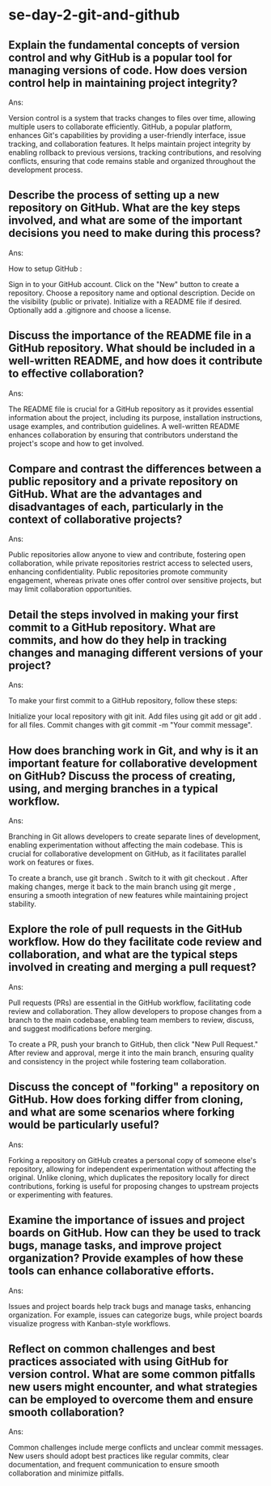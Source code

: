 # se-day-2-git-and-github
## Explain the fundamental concepts of version control and why GitHub is a popular tool for managing versions of code. How does version control help in maintaining project integrity?

Ans:

Version control is a system that tracks changes to files over time, allowing multiple users to collaborate efficiently. GitHub, a popular platform, enhances Git's capabilities by providing a user-friendly interface, issue tracking, and collaboration features. It helps maintain project integrity by enabling rollback to previous versions, tracking contributions, and resolving conflicts, ensuring that code remains stable and organized throughout the development process.


## Describe the process of setting up a new repository on GitHub. What are the key steps involved, and what are some of the important decisions you need to make during this process?

Ans:

How to setup GitHub :

Sign in to your GitHub account.
Click on the "New" button to create a repository.
Choose a repository name and optional description.
Decide on the visibility (public or private).
Initialize with a README file if desired.
Optionally add a .gitignore and choose a license.

## Discuss the importance of the README file in a GitHub repository. What should be included in a well-written README, and how does it contribute to effective collaboration?

Ans:

The README file is crucial for a GitHub repository as it provides essential information about the project, including its purpose, installation instructions, usage examples, and contribution guidelines. A well-written README enhances collaboration by ensuring that contributors understand the project's scope and how to get involved.


## Compare and contrast the differences between a public repository and a private repository on GitHub. What are the advantages and disadvantages of each, particularly in the context of collaborative projects?

Ans:

Public repositories allow anyone to view and contribute, fostering open collaboration, while private repositories restrict access to selected users, enhancing confidentiality. Public repositories promote community engagement, whereas private ones offer control over sensitive projects, but may limit collaboration opportunities.



## Detail the steps involved in making your first commit to a GitHub repository. What are commits, and how do they help in tracking changes and managing different versions of your project?

Ans:

To make your first commit to a GitHub repository, follow these steps:

Initialize your local repository with git init.
Add files using git add <filename> or git add . for all files.
Commit changes with git commit -m "Your commit message".

## How does branching work in Git, and why is it an important feature for collaborative development on GitHub? Discuss the process of creating, using, and merging branches in a typical workflow.

Ans:

Branching in Git allows developers to create separate lines of development, enabling experimentation without affecting the main codebase. This is crucial for collaborative development on GitHub, as it facilitates parallel work on features or fixes.

To create a branch, use git branch <branch-name>. Switch to it with git checkout <branch-name>. After making changes, merge it back to the main branch using git merge <branch-name>, ensuring a smooth integration of new features while maintaining project stability.


## Explore the role of pull requests in the GitHub workflow. How do they facilitate code review and collaboration, and what are the typical steps involved in creating and merging a pull request?

Ans:

Pull requests (PRs) are essential in the GitHub workflow, facilitating code review and collaboration. They allow developers to propose changes from a branch to the main codebase, enabling team members to review, discuss, and suggest modifications before merging.


To create a PR, push your branch to GitHub, then click "New Pull Request." After review and approval, merge it into the main branch, ensuring quality and consistency in the project while fostering team collaboration.



## Discuss the concept of "forking" a repository on GitHub. How does forking differ from cloning, and what are some scenarios where forking would be particularly useful?

Ans:

Forking a repository on GitHub creates a personal copy of someone else's repository, allowing for independent experimentation without affecting the original. Unlike cloning, which duplicates the repository locally for direct contributions, forking is useful for proposing changes to upstream projects or experimenting with features.


## Examine the importance of issues and project boards on GitHub. How can they be used to track bugs, manage tasks, and improve project organization? Provide examples of how these tools can enhance collaborative efforts.

Ans:

Issues and project boards help track bugs and manage tasks, enhancing organization. For example, issues can categorize bugs, while project boards visualize progress with Kanban-style workflows.


## Reflect on common challenges and best practices associated with using GitHub for version control. What are some common pitfalls new users might encounter, and what strategies can be employed to overcome them and ensure smooth collaboration?


Ans:

Common challenges include merge conflicts and unclear commit messages. New users should adopt best practices like regular commits, clear documentation, and frequent communication to ensure smooth collaboration and minimize pitfalls.
